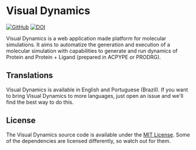 # Visual Dynamics

[![GitHub](https://img.shields.io/github/license/LABIOQUIM/visualdynamics)](https://github.com/LABIOQUIM/visualdynamics/blob/main/LICENSE)
[![DOI](https://zenodo.org/badge/DOI/10.5281/zenodo.7585469.svg)](https://doi.org/10.5281/zenodo.7585469)

Visual Dynamics is a web application made platform for molecular simulations. It aims to automatize the generation and execution of a molecular simulation with capabilities to generate and run dynamics of Protein and Protein + Ligand (prepared in ACPYPE or PRODRG).

## Translations
Visual Dynamics is available in English and Portuguese (Brazil). If you want to bring Visual Dynamics to more languages, just open an issue and we'll find the best way to do this.

## License
The Visual Dynamics source code is available under the [MIT License](./LICENSE). Some of the dependencies are licensed differently, so watch out for them.
